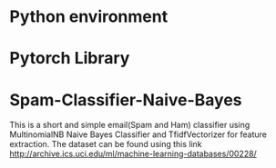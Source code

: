 # Python environment
# Pytorch Library
# Spam-Classifier-Naive-Bayes
This is a short and simple email(Spam and Ham) classifier using  MultinomialNB Naive Bayes Classifier and TfidfVectorizer for feature extraction. The dataset can be found using this link http://archive.ics.uci.edu/ml/machine-learning-databases/00228/
